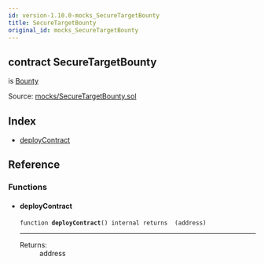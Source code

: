 ```yaml
---
id: version-1.10.0-mocks_SecureTargetBounty
title: SecureTargetBounty
original_id: mocks_SecureTargetBounty
---
```


<div class="contract-doc"><div class="contract"><h2 class="contract-header"><span class="contract-kind">contract</span> SecureTargetBounty</h2><p class="base-contracts"><span>is</span> <a href="Bounty.html">Bounty</a></p><div class="source">Source: <a href="https://github.com/OpenZeppelin/zeppelin-solidity/blob/v1.10.0/contracts/mocks/SecureTargetBounty.sol" target="_blank">mocks/SecureTargetBounty.sol</a></div></div><div class="index"><h2>Index</h2><ul><li><a href="mocks_SecureTargetBounty.html#deployContract">deployContract</a></li></ul></div><div class="reference"><h2>Reference</h2><div class="functions"><h3>Functions</h3><ul><li><div class="item function"><span id="deployContract" class="anchor-marker"></span><h4 class="name">deployContract</h4><div class="body"><code class="signature">function <strong>deployContract</strong><span>() </span><span>internal </span><span>returns  (address) </span></code><hr/><dl><dt><span class="label-return">Returns:</span></dt><dd>address</dd></dl></div></div></li></ul></div></div></div>
